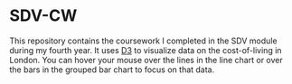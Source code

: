# SDV-CW

This repository contains the coursework I completed in the SDV module during my fourth year. It uses [D3](https://d3js.org/) to visualize data on the cost-of-living in London. You can hover your mouse over the lines in the line chart or over the bars in the grouped bar chart to focus on that data.
